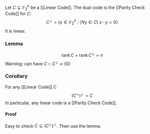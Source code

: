 Let $C\subseteq \mathbb{F}_{2}^{n}$ be a [[Linear Code]]. 
The dual code is the [[Parity Check Code]] for $C$:
$$
C^{\bot}=\{ x\in \mathbb{F}_{2}^{n}:(\forall y\in C)\ x\cdot y=0 \}
$$
It is linear. 
### Lemma
$$
\operatorname{rank}C+\operatorname{rank}C^{\bot}=n
$$
Warning: can have $C\cap C^{\bot}\neq \{ 0 \}$
### Corollary
For any [[Linear Code]] $C$ 
$$
(C^{\bot})^{\bot}=C
$$
In particular, any linear code is a [[Parity Check Code]].
#### Proof
Easy to check $C\subseteq(C^{\perp})^{\perp}$. Then use the lemma.